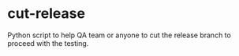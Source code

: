# cut-release
Python script to help QA team or anyone to cut the release branch to proceed with the testing.

